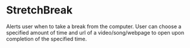 StretchBreak
============
Alerts user when to take a break from the computer. User can choose a
specified amount of time and url of a video/song/webpage to open upon completion
of the specified time.
